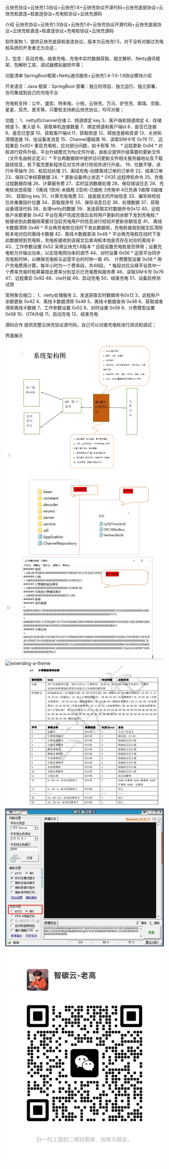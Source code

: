 云快充协议+云快充1.5协议+云快充1.6+云快充协议开源代码+云快充底层协议+云快充桩直连+桩直连协议+充电桩协议+云快充源码

介绍
云快充协议+云快充1.5协议+云快充1.6+云快充协议开源代码+云快充底层协议+云快充桩直连+桩直连协议+充电桩协议+云快充源码

软件架构
1、提供云快充底层桩直连协议，版本为云快充1.5，对于没有对接过充电桩系统的开发者尤为合适；

2、包含：启动充电、结束充电、充电中实时数据获取、报文解析、Netty通讯框架、包解析工具、调试器模拟器软件等；

功能清单
SpringBoot框架+Netty通讯服务+云快充1.4-1.5-1.6协议模块介绍

开发语言：Java 框架：SpringBoot 部署：独立的项目、独立运行、独立部署，也可集成到自己的充电平台

充电桩支持：公牛、盛宏、特来电、小桔、云快充、万马、驴充充、南瑞、京能、星星、双杰、普天等，只要桩支持刷云快充协议，均可对接；

功能： 1、netty的channel仓储 2、频道绑定 key 3、客户端和频道绑定 4、存储频道 5、重入锁 6、获取单机连接数量 7、绑定频道和客户端id 8、是否已连接 9、是否已登录 10、获取客户端id 11、获取频道 12、释放连接和资源 13、关闭和清理连接 14、给设备发消息 15、Channel基础类 16、读取SIM卡号 0x76 17、 远程重启 0x92* 重启充电桩，应对部分问题，如卡死等 18、 * 远程更新 0x94 * 对桩进行软件升级，平台升级模式为ftp文件升级，由桩企提供升级需要的更新文件（文件名由桩企定义）* 平台再数据帧中提供访问更新文件相关服务器地址及下载路径信息，桩下载完更新程序后对文件进行校验并进行升级。 19、位数不够，进行补零操作 20、桩启动处理 21、离线充电-创建离线订单的订单号 22、结束订单 23、保存订单结算数据 24、* 更新设备停止状态 * 0X35 远程停机命令 25、充电过程数据存储 26、计算服务费 27、实时监测数据处理 28、保存错误日志 29、充电桩状态获取：0离线 1空闲-未插枪 2空闲-已插枪 3充电中 4已充满 5故障 6就绪 30、 获取log key 31、计算充电电费 32、组装报文的开始信息 33、编写帧校验位并重置指针位置 34、获取报序号 35、保存消息日志 36、处理数据 37、获取设备错误代码 38、处理netty的数据 39、发送获取实时数据命令0x12 40、远程账户余额更新 0x42 平台在用户完成充值后会将用户更新的余额下发到充电桩,* 桩接收到此数据帧需要对当前充电用户的信息进行校验并更新余额信息 41、 离线卡数据清除 0x46 * 平台再充电桩在线时下发此数据帧，充电桩接收到报文后清除桩本地对应的离线卡数据 42、离线卡数据查询 0x48 * 平台再充电桩在线时下发此数据帧到充电桩，充电桩接收到该报文后查询桩本地是否存在对应的离线卡 43、工作参数设置 0x52 采用云快充1.8版本 * 远程设置充电桩是否停用；设置充电桩允许输出功率，以实现电网功率的调节 44、对时设置 0x56 * 运营平台同步充电桩时钟，以确保充电桩与运营平台的时钟一致 45、 计费模型设置 0x58 * 用户充电费用计算，每半小时为一个费率段，共48段， * 每段对应尖峰平谷其中一个费率充电时桩屏幕按此费率分别显示已充电费和服务费 46、读取SIM卡号 0x76 47、远程重启 0x92 48、ota升级 49、启动充电 50、结束充电 51、设备启停测试用

常用聚合接口： 1、netty处理服务 2、发送获取实时数据命令0x12 3、远程账户余额更新 0x42 4、离线卡数据清除 0x46 5、离线卡数据查询 0x48 6、获取或者清除离线卡数据 7、工作参数设置 0x52 8、对时设置 0x56 9、计费模型设置 0x58 10、OTA升级 11、启动充电 12、结束充电

源码合作
提供完整云快充协议源代码，自己可以对接充电桩进行测试和调试；

界面展示

![extending-a-theme](/001.png)
![extending-a-theme](/002.png)
![extending-a-theme](/003.png)
![extending-a-theme](/004.png)
![extending-a-theme](/005.jpg)
![extending-a-theme](/lianxi.jpg)

